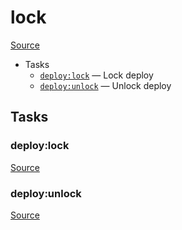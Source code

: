 <!-- DO NOT EDIT THIS FILE! -->
<!-- Instead edit recipe/deploy/lock.php -->
<!-- Then run bin/docgen -->

# lock

[Source](/recipe/deploy/lock.php)



* Tasks
  * [`deploy:lock`](#deploylock) — Lock deploy
  * [`deploy:unlock`](#deployunlock) — Unlock deploy


## Tasks
### deploy:lock
[Source](/recipe/deploy/lock.php#L8)



### deploy:unlock
[Source](/recipe/deploy/lock.php#L22)



